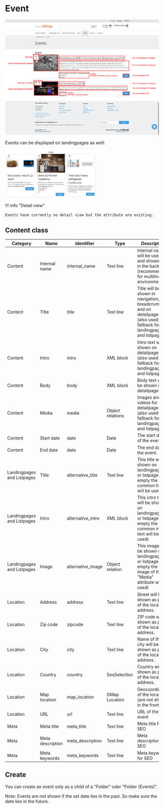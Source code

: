 #  Event 

![Listpage](img/event_list.png)    

Events can be displayed on landingpages as well:

![](img/events_display.png)

!!! info "Detail view"

    Events have currently no detail view but the attribute are existing.

## Content class

|Category|Name|Identifier|Type|Description|
|--------|----|----------|----|-----------|
|Content|Internal name|internal_name|Text line|Internal name will be used and shown only in the backend (recommended for multilingual environments)|
|Content|Title|title|Text line|Title will be shown in navigation, breadcrumb and on detailpages. (also used as fallback for landingpages and listpages)|
|Content|Intro|intro|XML block|Intro text will be shown on detailpages. (also used as fallback for landingpages and listpages)|
|Content|Body|body|XML block|Body text will be shown on detailpages.|
|Content|Media|media|Object relations|Images and videos for detailpages (also used as fallback for landingpages and listpages)|
|Content|Start date|	date|	Date|	The start date of the event.|
|Content|End date|	date|	Date|	The end date of the event.|
|Landingpages and Listpages|Title|	alternative_title|	Text line|	This title will be shown on landingpages or listpages (if empty the common title will be used)|
|Landingpages and Listpages|Intro	|alternative_intro|	XML block|	This intro text will be shown on landingpages or listpages (if empty the common intro text will be used)|
|Landingpages and Listpages|Image|	alternative_image|	Object relation|	This image will be shown on landingpages or listpages (if empty the first image of the "Media" attribute will be used)|
|Location|Address|	address|	Text line|	Street will be shown as part of the location address.|
|Location|Zip code|	zipcode|	Text line|	ZIP code will be shown as part of the location address.|
|Location|City|	city|	Text line|	Name of the city will be shown as part of the location address.|
|Location|Country|	country|	SesSelection|	Country will be shown as part of the location address.|
|Location|Map location|	map_location|	GMap Location|	Geocoordinates of the location (are not shown in the frontend)|
|Location|URL|	url|	Text line|	URL of the event|
|Meta|Meta title|	meta_title|	Text line|	Meta title for SEO|
|Meta|Meta description|	meta_description|	Text line|	Meta description for SEO|
|Meta|Meta keywords|	meta_keywords|	Text line|	Meta keywords for SEO|

## Create

You can create an event only as a child of a "Folder" oder "Folder (Events)". 

Note: Events are not shown if the set date lies in the past. So make sure the date lies in the future.
